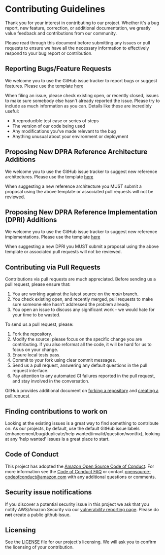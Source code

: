 # Contributing Guidelines

Thank you for your interest in contributing to our project. Whether it's a bug report, new feature, correction, or additional
documentation, we greatly value feedback and contributions from our community.

Please read through this document before submitting any issues or pull requests to ensure we have all the necessary
information to effectively respond to your bug report or contribution.

## Reporting Bugs/Feature Requests

We welcome you to use the GitHub issue tracker to report bugs or suggest
features. Please use the template
[here](https://github.com/aws-samples/aws-deployment-pipeline-reference-architecture/issues/new?assignees=&labels=&template=feature_request.md&title=)

When filing an issue, please check existing open, or recently closed, issues to make sure somebody else hasn't already
reported the issue. Please try to include as much information as you can. Details like these are incredibly useful:

* A reproducible test case or series of steps
* The version of our code being used
* Any modifications you've made relevant to the bug
* Anything unusual about your environment or deployment

## Proposing New DPRA Reference Architecture Additions

We welcome you to use the GitHub issue tracker to suggest new reference
architectures. Please use the template
[here](https://github.com/aws-samples/aws-deployment-pipeline-reference-architecture/issues/new?assignees=&labels=&template=dpra_proposal.md&title=)

When suggesting a new reference architecture you MUST submit a proposal using the above template or associated pull requests will not be reviewed.

## Proposing New DPRA Reference Implementation (DPRI) Additions

We welcome you to use the GitHub issue tracker to suggest new reference
implementations. Please use the template
[here](https://github.com/aws-samples/aws-deployment-pipeline-reference-architecture/issues/new?assignees=&labels=&template=dpri_proposal.md&title=)

When suggesting a new DPRI you MUST submit a proposal using the above template or associated pull requests will not be reviewed.

## Contributing via Pull Requests

Contributions via pull requests are much appreciated. Before sending us a pull request, please ensure that:

1. You are working against the latest source on the *main* branch.
2. You check existing open, and recently merged, pull requests to make sure someone else hasn't addressed the problem already.
3. You open an issue to discuss any significant work - we would hate for your time to be wasted.

To send us a pull request, please:

1. Fork the repository.
2. Modify the source; please focus on the specific change you are contributing. If you also reformat all the code, it will be hard for us to focus on your change.
3. Ensure local tests pass.
4. Commit to your fork using clear commit messages.
5. Send us a pull request, answering any default questions in the pull request interface.
6. Pay attention to any automated CI failures reported in the pull request, and stay involved in the conversation.

GitHub provides additional document on [forking a repository](https://help.github.com/articles/fork-a-repo/) and
[creating a pull request](https://help.github.com/articles/creating-a-pull-request/).

## Finding contributions to work on

Looking at the existing issues is a great way to find something to contribute
on. As our projects, by default, use the default GitHub issue labels
(enhancement/bug/duplicate/help wanted/invalid/question/wontfix), looking at
any 'help wanted' issues is a great place to start.

## Code of Conduct

This project has adopted the [Amazon Open Source Code of Conduct](https://aws.github.io/code-of-conduct).
For more information see the [Code of Conduct FAQ](https://aws.github.io/code-of-conduct-faq) or contact
opensource-codeofconduct@amazon.com with any additional questions or comments.

## Security issue notifications

If you discover a potential security issue in this project we ask that you
notify AWS/Amazon Security via our [vulnerability reporting
page](https://aws.amazon.com/security/vulnerability-reporting/). Please do
**not** create a public github issue.

## Licensing

See the [LICENSE](LICENSE) file for our project's licensing. We will ask you to confirm the licensing of your contribution.
